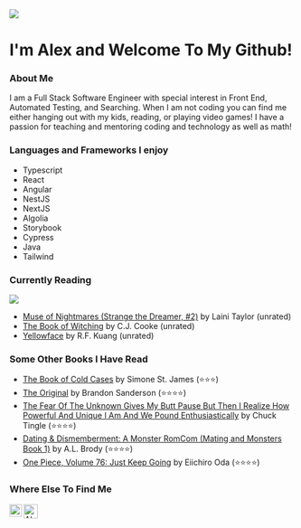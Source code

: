 <img src="https://c.tenor.com/-Kgr-uW4GA8AAAAi/hello.gif"/> 

# I'm Alex and Welcome To My Github!

### About Me
  I am a Full Stack Software Engineer with special interest in Front End, Automated Testing, and Searching.  When I am not coding you can find me either hanging out 
  with my kids, reading, or playing video games!  I have a passion for teaching and mentoring coding and technology as well as math!
  
### Languages and Frameworks I enjoy
- Typescript
- React
- Angular
- NestJS
- NextJS
- Algolia
- Storybook
- Cypress 
- Java
- Tailwind


### Currently Reading
 <img src="https://c.tenor.com/CsPCJHIlhy8AAAAC/frantic-studying.gif" />
 
 <!-- GOODREADS-LIST:START -->
- [Muse of Nightmares (Strange the Dreamer, #2)](https://www.goodreads.com/review/show/6934955392?utm_medium=api&utm_source=rss) by Laini Taylor (unrated)
- [The Book of Witching](https://www.goodreads.com/review/show/6932999327?utm_medium=api&utm_source=rss) by C.J.  Cooke (unrated)
- [Yellowface](https://www.goodreads.com/review/show/6038157672?utm_medium=api&utm_source=rss) by R.F. Kuang (unrated)
<!-- GOODREADS-LIST:END -->
 
### Some Other Books I Have Read 
<!-- GOODREADS-READ-LIST:START -->
- [The Book of Cold Cases](https://www.goodreads.com/review/show/5075974497?utm_medium=api&utm_source=rss) by Simone St. James (⭐⭐⭐)
- [The Original](https://www.goodreads.com/review/show/6716334431?utm_medium=api&utm_source=rss) by Brandon Sanderson (⭐⭐⭐⭐)
- [The Fear Of The Unknown Gives My Butt Pause But Then I Realize How Powerful And Unique I Am And We Pound Enthusiastically](https://www.goodreads.com/review/show/6290229035?utm_medium=api&utm_source=rss) by Chuck Tingle (⭐⭐⭐⭐)
- [Dating & Dismemberment: A Monster RomCom (Mating and Monsters Book 1)](https://www.goodreads.com/review/show/6243871269?utm_medium=api&utm_source=rss) by A.L. Brody (⭐⭐⭐⭐)
- [One Piece, Volume 76: Just Keep Going](https://www.goodreads.com/review/show/5870794035?utm_medium=api&utm_source=rss) by Eiichiro Oda (⭐⭐⭐⭐)
<!-- GOODREADS-READ-LIST:END -->

### Where Else To Find Me
<a href="https://www.linkedin.com/in/alexandria-piatt-189505120/">
  <img align="left" alt="Alex's LinkedIn" width="22px" src="https://raw.githubusercontent.com/peterthehan/peterthehan/master/assets/linkedin.svg" />
</a>
<a href="https://www.goodreads.com/user/show/21969908-alexandria-marie">
  <img align="left" alt="Alex's Goodreads" width="25px" src="https://upload.wikimedia.org/wikipedia/commons/5/5a/Goodreads_logo_-_SuperTinyIcons.svg" />
</a>
<!---
amrunnells/amrunnells is a ✨ special ✨ repository because its `README.md` (this file) appears on your GitHub profile.
You can click the Preview link to take a look at your changes.
--->
